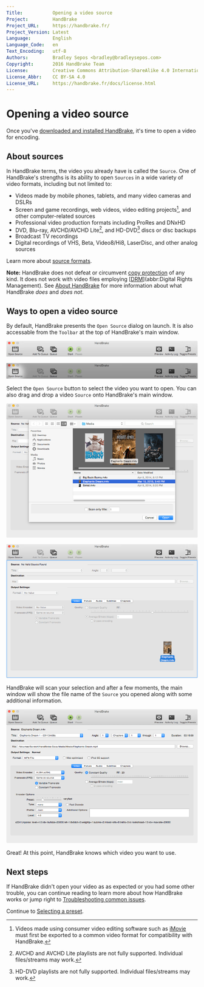 ```yaml
---
Title:           Opening a video source
Project:         HandBrake
Project_URL:     https://handbrake.fr/
Project_Version: Latest
Language:        English
Language_Code:   en
Text_Encoding:   utf-8
Authors:         Bradley Sepos <bradley@bradleysepos.com>
Copyright:       2016 HandBrake Team
License:         Creative Commons Attribution-ShareAlike 4.0 International
License_Abbr:    CC BY-SA 4.0
License_URL:     https://handbrake.fr/docs/license.html
---
```


Opening a video source
======================

Once you've [downloaded and installed HandBrake](../get-handbrake/download-and-install.html), it's time to open a video for encoding.

## About sources

In HandBrake terms, the video you already have is called the `Source`. One of HandBrake's strengths is its ability to open `Sources` in a wide variety of video formats, including but not limited to:

- Videos made by mobile phones, tablets, and many video cameras and DSLRs
- Screen and game recordings, web videos, video editing projects[^consumer-editor-export], and other computer-related sources
- Professional video production formats including ProRes and DNxHD
- DVD, Blu-ray, AVCHD/AVCHD Lite[^avchd-partial-support], and HD-DVD[^hddvd-partial-support] discs or disc backups
- Broadcast TV recordings
- Digital recordings of VHS, Beta, Video8/Hi8, LaserDisc, and other analog sources

Learn more about [source formats](../technical/source-formats.html).

**Note:** HandBrake does not defeat or circumvent [copy protection](https://en.wikipedia.org/wiki/Copy_protection) of any kind. It does not work with video files employing [[DRM](https://en.wikipedia.org/wiki/Digital_rights_management)](abbr:Digital Rights Management). See [About HandBrake](../introduction/about.html) for more information about what HandBrake *does* and *does not*.

## Ways to open a video source

By default, HandBrake presents the `Open Source` dialog on launch. It is also accessable from the `Toolbar` at the top of HandBrake's main window.

![Main window toolbar](../images/mac/toolbar.png "The Toolbar provides easy access to HandBrake's most common functions.")

![Open Source button](../images/mac/open-source-button.png "The Open Source button opens the Open Source dialog.")

Select the `Open Source` button to select the video you want to open. You can also drag and drop a video `Source` onto HandBrake's main window.

![Open Source dialog](../images/mac/open-source-dialog.png "The Open Source dialog allows you to browse your files for a video to open.")

![Opening a video source via drag and drop](../images/mac/open-source-drag-drop.png "In addition to the Open Source dialog, you may also open a video by dragging it to HandBrake's main window.")

HandBrake will scan your selection and after a few moments, the main window will show the file name of the `Source` you opened along with some additional information.

![Successfully opened source](../images/mac/open-source-success.png "HandBrake's main window after sucessfully opening a source.")

Great! At this point, HandBrake knows which video you want to use.

## Next steps

If HandBrake didn't open your video as as expected or you had some other trouble, you can continue reading to learn more about how HandBrake works or jump right to [Troubleshooting common issues](../help/troubleshooting-common-issues.html).

Continue to [Selecting a preset](select-preset.html).

[^consumer-editor-export]: Videos made using consumer video editing software such as [iMovie](https://www.apple.com/mac/imovie/) must first be exported to a common video format for compatibility with HandBrake.

[^avchd-partial-support]: AVCHD and AVCHD Lite playlists are not fully supported. Individual files/streams may work.

[^hddvd-partial-support]: HD-DVD playlists are not fully supported. Individual files/streams may work.
